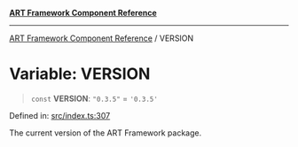 [**ART Framework Component Reference**](../README.md)

***

[ART Framework Component Reference](../README.md) / VERSION

# Variable: VERSION

> `const` **VERSION**: `"0.3.5"` = `'0.3.5'`

Defined in: [src/index.ts:307](https://github.com/hashangit/ART/blob/389c66e54bc50d9dde33052d28a5a19571a13dbf/src/index.ts#L307)

The current version of the ART Framework package.
